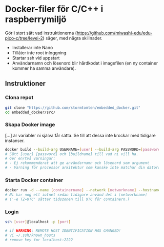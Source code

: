 # Docker-filer för C/C++ i raspberrymiljö
Gör i stort sätt vad instruktionerna (https://github.com/miwashi-edu/edu-pico-c/tree/level-2) säger, med några skillnader.

- Installerar inte Nano
- Tillåter inte root inloggning
- Startar ssh vid uppstart
- Användarnamn och lösenord blir hårdkodat i imagefilen (en ny container kommer ha samma användare).

## Instruktioner
### Clona repot
```bash
git clone "https://github.com/stormtomten/embedded_docker.git"
cd embedded_docker/src/
```
### Skapa Docker image
[...] är variabler ni själva får sätta. Se till att dessa inte krockar med tidigare instanser.
```bash
docker build --build-arg USERNAME=[user] --build-arg PASSWORD=[password] -t [buildname] .
# Sätt [user] [password] och [buildname] till vad ni vill ha.
# Ger en/två varningar:
# - Ej rekommenderat att ge användarnamn och lösenord som argument
# - Varning för processor arkitektur som kanske inte matchar din dators (basen är arm64)
```
### Starta Docker container

```bash
docker run -d --name [containername] --network [networkname] --hostname [hostname] -p [port]:22 -e TZ=UTC [buildname]
# Ni har nog ett iotnet sedan tidigare använd det i [networkname]
# ('-e TZ=UTC' sätter tidszonen till UTC för containern.)
```

### Login
```bash
ssh [user]@localhost -p [port]

# if WARNING: REMOTE HOST IDENTIFICATION HAS CHANGED!
# vi ~/.ssh/known_hosts
# remove key for localhost:2222
```
